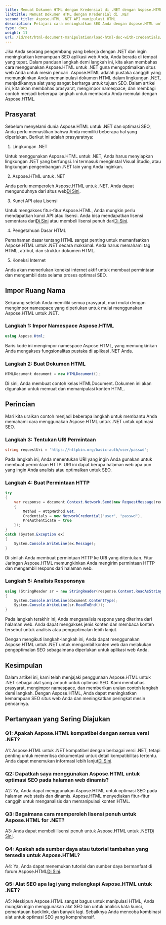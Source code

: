 ```yaml
---
title: Memuat Dokumen HTML dengan Kredensial di .NET dengan Aspose.HTML
linktitle: Memuat Dokumen HTML dengan Kredensial di .NET
second_title: Aspose.HTML .NET API manipulasi HTML
description: Pelajari cara meningkatkan SEO Anda dengan Aspose.HTML untuk .NET. Tingkatkan peringkat, analisis konten web, dan optimalkan untuk mesin pencari.
type: docs
weight: 11
url: /id/net/html-document-manipulation/load-html-doc-with-credentials/
---
```


Jika Anda seorang pengembang yang bekerja dengan .NET dan ingin meningkatkan kemampuan SEO aplikasi web Anda, Anda berada di tempat yang tepat. Dalam panduan langkah demi langkah ini, kita akan membahas cara menggunakan Aspose.HTML untuk .NET guna mengoptimalkan situs web Anda untuk mesin pencari. Aspose.HTML adalah pustaka canggih yang memungkinkan Anda memanipulasi dokumen HTML dalam lingkungan .NET, menjadikannya alat yang sangat berharga untuk tujuan SEO. Dalam artikel ini, kita akan membahas prasyarat, mengimpor namespace, dan membagi contoh menjadi beberapa langkah untuk membantu Anda memulai dengan Aspose.HTML.

## Prasyarat

Sebelum menyelami dunia Aspose.HTML untuk .NET dan optimasi SEO, Anda perlu memastikan bahwa Anda memiliki beberapa hal yang diperlukan. Berikut ini adalah prasyaratnya:

1. Lingkungan .NET

Untuk menggunakan Aspose.HTML untuk .NET, Anda harus menyiapkan lingkungan .NET yang berfungsi. Ini termasuk menginstal Visual Studio, atau lingkungan pengembangan .NET lain yang Anda inginkan.

2. Aspose.HTML untuk .NET

Anda perlu memperoleh Aspose.HTML untuk .NET. Anda dapat mengunduhnya dari situs web[Di Sini](https://releases.aspose.com/html/net/). 

3. Kunci API atau Lisensi

 Untuk mengakses fitur-fitur Aspose.HTML, Anda mungkin perlu mendapatkan kunci API atau lisensi. Anda bisa mendapatkan lisensi sementara dari[Di Sini](https://purchase.aspose.com/temporary-license/) atau membeli lisensi penuh dari[Di Sini](https://purchase.aspose.com/buy).

4. Pengetahuan Dasar HTML

Pemahaman dasar tentang HTML sangat penting untuk memanfaatkan Aspose.HTML untuk .NET secara maksimal. Anda harus memahami tag HTML, atribut, dan struktur dokumen HTML.

5. Koneksi Internet

Anda akan memerlukan koneksi internet aktif untuk membuat permintaan dan mengambil data selama proses optimasi SEO.

## Impor Ruang Nama

Sekarang setelah Anda memiliki semua prasyarat, mari mulai dengan mengimpor namespace yang diperlukan untuk mulai menggunakan Aspose.HTML untuk .NET.

### Langkah 1: Impor Namespace Aspose.HTML

```csharp
using Aspose.Html;
```

Baris kode ini mengimpor namespace Aspose.HTML, yang memungkinkan Anda mengakses fungsionalitas pustaka di aplikasi .NET Anda.

### Langkah 2: Buat Dokumen HTML

```csharp
HTMLDocument document = new HTMLDocument();
```

Di sini, Anda membuat contoh kelas HTMLDocument. Dokumen ini akan digunakan untuk memuat dan memanipulasi konten HTML.

## Perincian

Mari kita uraikan contoh menjadi beberapa langkah untuk membantu Anda memahami cara menggunakan Aspose.HTML untuk .NET untuk optimasi SEO.

### Langkah 3: Tentukan URI Permintaan

```csharp
string requestUri = "https://httpbin.org/basic-auth/user/passwd";
```

Pada langkah ini, Anda menentukan URI yang ingin Anda gunakan untuk membuat permintaan HTTP. URI ini dapat berupa halaman web apa pun yang ingin Anda analisis atau optimalkan untuk SEO.

### Langkah 4: Buat Permintaan HTTP

```csharp
try
{
    var response = document.Context.Network.Send(new RequestMessage(requestUri)
    {
        Method = HttpMethod.Get,
        Credentials = new NetworkCredential("user", "passwd"),
        PreAuthenticate = true
    });
}
catch (System.Exception ex)
{
    System.Console.WriteLine(ex.Message);
}
```

Di sinilah Anda membuat permintaan HTTP ke URI yang ditentukan. Fitur Jaringan Aspose.HTML memungkinkan Anda mengirim permintaan HTTP dan mengambil respons dari halaman web.

### Langkah 5: Analisis Responsnya

```csharp
using (StringReader sr = new StringReader(response.Content.ReadAsString()))
{
    System.Console.WriteLine(document.ContentType);
    System.Console.WriteLine(sr.ReadToEnd());
}
```

Pada langkah terakhir ini, Anda menganalisis respons yang diterima dari halaman web. Anda dapat mengakses jenis konten dan membaca konten tersebut untuk analisis atau pengoptimalan lebih lanjut.

Dengan mengikuti langkah-langkah ini, Anda dapat menggunakan Aspose.HTML untuk .NET untuk mengambil konten web dan melakukan pengoptimalan SEO sebagaimana diperlukan untuk aplikasi web Anda.

## Kesimpulan

Dalam artikel ini, kami telah menjajaki penggunaan Aspose.HTML untuk .NET sebagai alat yang ampuh untuk optimasi SEO. Kami membahas prasyarat, mengimpor namespace, dan memberikan uraian contoh langkah demi langkah. Dengan Aspose.HTML, Anda dapat meningkatkan kemampuan SEO situs web Anda dan meningkatkan peringkat mesin pencarinya.

## Pertanyaan yang Sering Diajukan

### Q1: Apakah Aspose.HTML kompatibel dengan semua versi .NET?

 A1: Aspose.HTML untuk .NET kompatibel dengan berbagai versi .NET, tetapi penting untuk memeriksa dokumentasi untuk detail kompatibilitas tertentu. Anda dapat menemukan informasi lebih lanjut[Di Sini](https://reference.aspose.com/html/net/).

### Q2: Dapatkah saya menggunakan Aspose.HTML untuk optimasi SEO pada halaman web dinamis?

A2: Ya, Anda dapat menggunakan Aspose.HTML untuk optimasi SEO pada halaman web statis dan dinamis. Aspose.HTML menyediakan fitur-fitur canggih untuk menganalisis dan memanipulasi konten HTML.

### Q3: Bagaimana cara memperoleh lisensi penuh untuk Aspose.HTML for .NET?

 A3: Anda dapat membeli lisensi penuh untuk Aspose.HTML untuk .NET[Di Sini](https://purchase.aspose.com/buy).

### Q4: Apakah ada sumber daya atau tutorial tambahan yang tersedia untuk Aspose.HTML?

 A4: Ya, Anda dapat menemukan tutorial dan sumber daya bermanfaat di forum Aspose.HTML[Di Sini](https://forum.aspose.com/).

### Q5: Alat SEO apa lagi yang melengkapi Aspose.HTML untuk .NET?

A5: Meskipun Aspose.HTML sangat bagus untuk manipulasi HTML, Anda mungkin ingin menggunakan alat SEO lain untuk analisis kata kunci, pemantauan backlink, dan banyak lagi. Sebaiknya Anda mencoba kombinasi alat untuk optimasi SEO yang komprehensif.